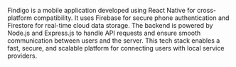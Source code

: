 Findigo is a mobile application developed using React Native for cross-platform compatibility. It uses Firebase for secure phone authentication and Firestore for real-time cloud data storage. The backend is powered by Node.js and Express.js to handle API requests and ensure smooth communication between users and the server. This tech stack enables a fast, secure, and scalable platform for connecting users with local service providers.
